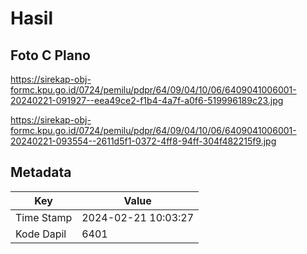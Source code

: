 # Hasil

## Foto C Plano

https://sirekap-obj-formc.kpu.go.id/0724/pemilu/pdpr/64/09/04/10/06/6409041006001-20240221-091927--eea49ce2-f1b4-4a7f-a0f6-519996189c23.jpg

https://sirekap-obj-formc.kpu.go.id/0724/pemilu/pdpr/64/09/04/10/06/6409041006001-20240221-093554--2611d5f1-0372-4ff8-94ff-304f482215f9.jpg


## Metadata

| Key        | Value               |
| ---------- | ------------------- |
| Time Stamp | 2024-02-21 10:03:27 |
| Kode Dapil | 6401                |



